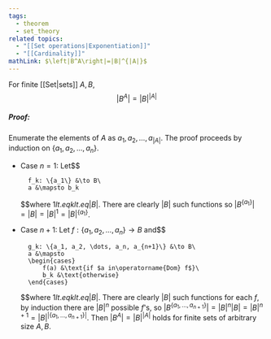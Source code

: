 ```yaml
---
tags:
  - theorem
  - set_theory
related topics:
  - "[[Set operations|Exponentiation]]"
  - "[[Cardinality]]"
mathLink: $\left|B^A\right|=|B|^{|A|}$
---
```

For finite [[Set|sets]] $A,B$,$$
\left|B^A\right|=|B|^{|A|}
$$
##### Proof:
Enumerate the elements of $A$ as $a_1, a_2, \dots, a_{|A|}$. The proof proceeds by induction on $\{a_1,a_2,\dots, a_n\}$.
- Case $n=1$:
	Let$$
	
		f_k: \{a_1\} &\to B\
		a &\mapsto b_k
	
	$$where $1 lt.eq k lt.eq |B|$. There are clearly $|B|$ such functions so $|B^{\{a_1\}}|=|B|= |B|^1=|B|^{\{a_1\}}$.
- Case $n+1$:
	Let $f:\{a_1,a_2,\dots, a_n\}\to B$ and$$
	
		g_k: \{a_1, a_2, \dots, a_n, a_{n+1}\} &\to B\
		a &\mapsto
		\begin{cases}
			f(a) &\text{if $a in\operatorname{Dom} f$}\
			b_k &\text{otherwise}
		\end{cases}
	
	$$where $1 lt.eq k lt.eq |B|$. There are clearly $|B|$ such functions for each $f$, by induction there are $|B|^{n}$ possible $f$'s, so $|B^{\{a_1, \dots, a_{n+1}\}}|=|B|^n |B|=|B|^{n+1}=|B|^{|\{a_1,\dots,a_{n+1}\}|}$.
Then $\left|B^A\right|=|B|^{|A|}$ holds for finite sets of arbitrary size $A,B$.